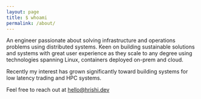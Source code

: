 ```yaml
---
layout: page
title: $ whoami
permalink: /about/
---
```


An engineer passionate about solving infrastructure and operations problems using distributed systems. 
Keen on building sustainable solutions and systems with great user experience as they scale to any degree using technologies 
spanning Linux, containers deployed on-prem and cloud.

Recently my interest has grown significantly toward building systems for low latency trading and HPC systems.

Feel free to reach out at [hello@hrishi.dev](mailto:hello@hrishi.dev)